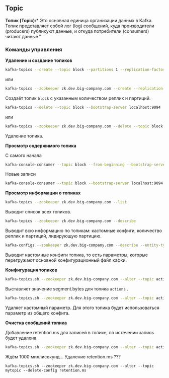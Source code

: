 ## Topic
**Топик (Topic):***
Это основная единица организации данных в Kafka. Топик представляет собой лог (log) сообщений, куда производители (producers) публикуют данные, и откуда потребители (consumers) читают данные."

### Команды управления

**Удаление и создание топиков**
```bash
kafka-topics --create --topic block --partitions 1 --replication-factor 1 --bootstrap-server localhost:9094 --config retention.bytes=104857600
```
или
```bash
kafka-topics --zookeeper zk.dev.big-company.com --create --replication-factor 2 --partitions 2 --topic block
```
Создаёт топик ```block``` с указанным количеством реплик и партиций.
```bash
kafka-topics --delete --topic block --bootstrap-server localhost:9094
```
или
```bash
kafka-topics --zookeeper zk.dev.big-company.com --delete --topic block
```
Удаление топика.  

**Просмотр содержимого топика**

С самого начала
```bash
kafka-console-consumer --topic block --from-beginning --bootstrap-server localhost:9094
```
Новые записи
```bash
kafka-console-consumer --topic block --bootstrap-server localhost:9094
```

**Просмотр информации о топиках**
```bash
kafka-topics --zookeeper zk.dev.big-company.com --list
```
Выводит список всех топиков.
```bash
kafka-topics --zookeeper zk.dev.big-company.com --describe
```
Выводит всю информацию по топикам: кастомные конфиги, количество реплик и партиций, лидирующую партицию.
```bash
kafka-configs --zookeeper zk.dev.big-company.com --describe --entity-type topics --entity-name actions
```
Выводит кастомные конфиги топика, то есть параметры, которые перегружают основной конфигурационный файл кафки.

**Конфигурация топиков**
```bash
kafka-topics.sh --zookeeper zk.dev.big-company.com --alter --topic actions --config segment.bytes=104857600
```
Выставляет значение segment.bytes для топика ```actions``` .
```bash
kafka-topics.sh --zookeeper zk.dev.big-company.com --alter --topic actions --delete-config segment.bytes
```
Удаляет кастомный параметр. Для этого топика будет использоваться параметр из общего конфига.

**Очистка сообщений топика**

Добавление retention.ms для записей в топике, по истечении запись будет удалена.
```bash
kafka-topics.sh --zookeeper zk.dev.big-company.com --alter --topic actions --config retention.ms=1000
```
Ждём 1000 миллисекунд…
Удаление retention.ms ???
```bahs
kafka-topics.sh --zookeeper zk.dev.big-company.com --alter --topic mytopic --delete-config retention.ms
```
